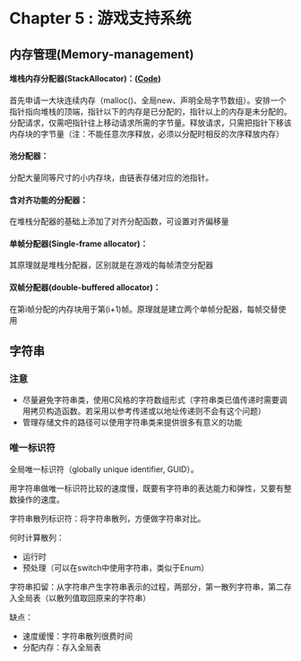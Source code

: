 # Chapter 5 : 游戏支持系统

## 内存管理\(Memory-management\)

#### 堆栈内存分配器\(StackAllocator\)：([Code](code/chapter5/memory-management/StackAllocator.cpp))

首先申请一大块连续内存（malloc\(\)、全局new、声明全局字节数组）。安排一个指针指向堆栈的顶端，指针以下的内存是已分配的，指针以上的内存是未分配的。分配请求，仅需吧指针往上移动请求所需的字节量。释放请求，只需把指针下移该内存块的字节量（注：不能任意次序释放，必须以分配时相反的次序释放内存）

#### 池分配器：

分配大量同等尺寸的小内存块，由链表存储对应的池指针。

#### 含对齐功能的分配器：

在堆栈分配器的基础上添加了对齐分配函数，可设置对齐偏移量

#### 单帧分配器\(Single-frame allocator\)：

其原理就是堆栈分配器，区别就是在游戏的每帧清空分配器

#### 双帧分配器\(double-buffered allocator\)：

在第i帧分配的内存块用于第\(i+1\)帧。原理就是建立两个单帧分配器，每帧交替使用

## 字符串

### 注意

* 尽量避免字符串类，使用C风格的字符数组形式（字符串类已值传递时需要调用拷贝构造函数。若采用以参考传递或以地址传递则不会有这个问题）
* 管理存储文件的路径可以使用字符串类来提供很多有意义的功能

### 唯一标识符

全局唯一标识符（globally unique identifier, GUID）。

用字符串做唯一标识符比较的速度慢，既要有字符串的表达能力和弹性，又要有整数操作的速度。

字符串散列标识符：将字符串散列，方便做字符串对比。

何时计算散列：

* 运行时
* 预处理（可以在switch中使用字符串，类似于Enum）

字符串扣留：从字符串产生字符串表示的过程，两部分，第一散列字符串，第二存入全局表（以散列值取回原来的字符串）

缺点：

* 速度缓慢：字符串散列很费时间
* 分配内存：存入全局表

